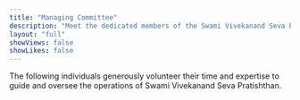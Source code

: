 ```yaml
---
title: "Managing Committee"
description: "Meet the dedicated members of the Swami Vivekanand Seva Pratishthan managing committee."
layout: "full"
showViews: false
showLikes: false
---
```


<p style="margin-bottom: 2rem;">The following individuals generously volunteer their time and expertise to guide and oversee the operations of Swami Vivekanand Seva Pratishthan.</p>
